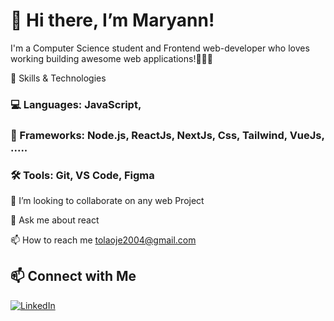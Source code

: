 # 👋 Hi there, I’m Maryann!
I'm a Computer Science student and Frontend web-developer who loves working building awesome web applications!👩🏾‍💻





🚀 Skills & Technologies
### 💻 Languages: JavaScript,
### 🧩 Frameworks: Node.js, ReactJs, NextJs, Css, Tailwind, VueJs, .....
### 🛠️ Tools: Git, VS Code, Figma






👯 I’m looking to collaborate on any web Project

💬 Ask me about react

📫 How to reach me tolaoje2004@gmail.com

## 📫 Connect with Me













[![LinkedIn](https://img.shields.io/badge/LinkedIn-0077B5?style=for-the-badge&logo=linkedin&logoColor=white)](https://www.linkedin.com/in/ojegbile-maryann-omotola-59ab91227?utm_source=share&utm_campaign=share_via&utm_content=profile&utm_medium=android_app)
